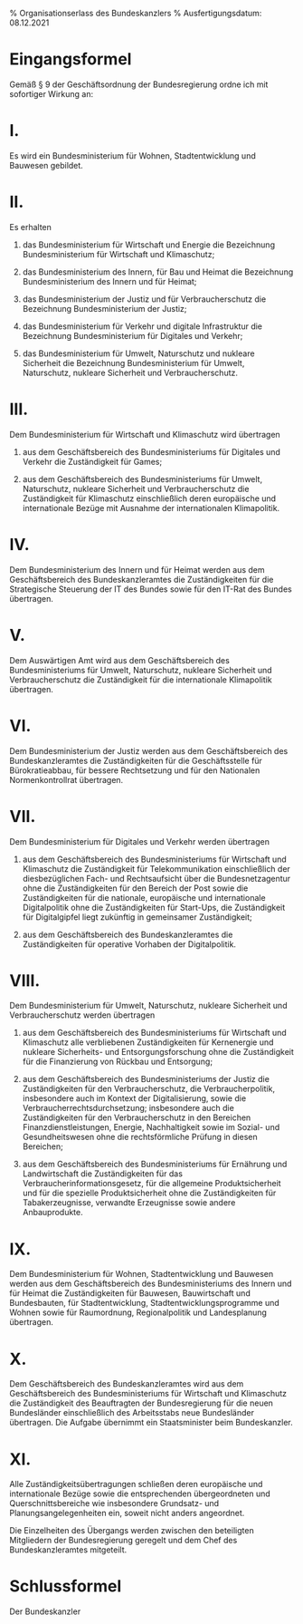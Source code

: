 % Organisationserlass des Bundeskanzlers
% Ausfertigungsdatum: 08.12.2021
 
# Eingangsformel

Gemäß § 9 der Geschäftsordnung der Bundesregierung ordne ich mit sofortiger Wirkung an:

# I.

Es wird ein Bundesministerium für Wohnen, Stadtentwicklung und Bauwesen gebildet.

# II.

Es erhalten

1. das Bundesministerium für Wirtschaft und Energie die Bezeichnung Bundesministerium für Wirtschaft und Klimaschutz;

2. das Bundesministerium des Innern, für Bau und Heimat die Bezeichnung Bundesministerium des Innern und für Heimat;

3. das Bundesministerium der Justiz und für Verbraucherschutz die Bezeichnung Bundesministerium der Justiz;

4. das Bundesministerium für Verkehr und digitale Infrastruktur die Bezeichnung Bundesministerium für Digitales und Verkehr;

5. das Bundesministerium für Umwelt, Naturschutz und nukleare Sicherheit die Bezeichnung Bundesministerium für Umwelt, Naturschutz, nukleare Sicherheit und Verbraucherschutz.

# III.

Dem Bundesministerium für Wirtschaft und Klimaschutz wird übertragen

1. aus dem Geschäftsbereich des Bundesministeriums für Digitales und Verkehr die Zuständigkeit für Games;

2. aus dem Geschäftsbereich des Bundesministeriums für Umwelt, Naturschutz, nukleare Sicherheit und Verbraucherschutz die Zuständigkeit für Klimaschutz einschließlich deren europäische und internationale Bezüge mit Ausnahme der internationalen Klimapolitik.

# IV.

Dem Bundesministerium des Innern und für Heimat werden aus dem Geschäftsbereich des Bundeskanzleramtes die Zuständigkeiten für die Strategische Steuerung der IT des Bundes sowie für den IT-Rat des Bundes übertragen.

# V.

Dem Auswärtigen Amt wird aus dem Geschäftsbereich des Bundesministeriums für Umwelt, Naturschutz, nukleare Sicherheit und Verbraucherschutz die Zuständigkeit für die internationale Klimapolitik übertragen.

# VI.

Dem Bundesministerium der Justiz werden aus dem Geschäftsbereich des Bundeskanzleramtes die Zuständigkeiten für die Geschäftsstelle für Bürokratieabbau, für bessere Rechtsetzung und für den Nationalen Normenkontrollrat übertragen.

# VII.

Dem Bundesministerium für Digitales und Verkehr werden übertragen

1. aus dem Geschäftsbereich des Bundesministeriums für Wirtschaft und Klimaschutz die Zuständigkeit für Telekommunikation einschließlich der diesbezüglichen Fach- und Rechtsaufsicht über die Bundesnetzagentur ohne die Zuständigkeiten für den Bereich der Post sowie die Zuständigkeiten für die nationale, europäische und internationale Digitalpolitik ohne die Zuständigkeiten für Start-Ups, die Zuständigkeit für Digitalgipfel liegt zukünftig in gemeinsamer Zuständigkeit;

2. aus dem Geschäftsbereich des Bundeskanzleramtes die Zuständigkeiten für operative Vorhaben der Digitalpolitik.

# VIII.

Dem Bundesministerium für Umwelt, Naturschutz, nukleare Sicherheit und Verbraucherschutz werden übertragen

1. aus dem Geschäftsbereich des Bundesministeriums für Wirtschaft und Klimaschutz alle verbliebenen Zuständigkeiten für Kernenergie und nukleare Sicherheits- und Entsorgungsforschung ohne die Zuständigkeit für die Finanzierung von Rückbau und Entsorgung;

2. aus dem Geschäftsbereich des Bundesministeriums der Justiz die Zuständigkeiten für den Verbraucherschutz, die Verbraucherpolitik, insbesondere auch im Kontext der Digitalisierung, sowie die Verbraucherrechtsdurchsetzung; insbesondere auch die Zuständigkeiten für den Verbraucherschutz in den Bereichen Finanzdienstleistungen, Energie, Nachhaltigkeit sowie im Sozial- und Gesundheitswesen ohne die rechtsförmliche Prüfung in diesen Bereichen;

3. aus dem Geschäftsbereich des Bundesministeriums für Ernährung und Landwirtschaft die Zuständigkeiten für das Verbraucherinformationsgesetz, für die allgemeine Produktsicherheit und für die spezielle Produktsicherheit ohne die Zuständigkeiten für Tabakerzeugnisse, verwandte Erzeugnisse sowie andere Anbauprodukte.

# IX.

Dem Bundesministerium für Wohnen, Stadtentwicklung und Bauwesen werden aus dem Geschäftsbereich des Bundesministeriums des Innern und für Heimat die Zuständigkeiten für Bauwesen, Bauwirtschaft und Bundesbauten, für Stadtentwicklung, Stadtentwicklungsprogramme und Wohnen sowie für Raumordnung, Regionalpolitik und Landesplanung übertragen.

# X.

Dem Geschäftsbereich des Bundeskanzleramtes wird aus dem Geschäftsbereich des Bundesministeriums für Wirtschaft und Klimaschutz die Zuständigkeit des Beauftragten der Bundesregierung für die neuen Bundesländer einschließlich des Arbeitsstabs neue Bundesländer übertragen. Die Aufgabe übernimmt ein Staatsminister beim Bundeskanzler.

# XI.

Alle Zuständigkeitsübertragungen schließen deren europäische und internationale Bezüge sowie die entsprechenden übergeordneten und Querschnittsbereiche wie insbesondere Grundsatz- und Planungsangelegenheiten ein, soweit nicht anders angeordnet.

Die Einzelheiten des Übergangs werden zwischen den beteiligten Mitgliedern der Bundesregierung geregelt und dem Chef des Bundeskanzleramtes mitgeteilt.

# Schlussformel

Der Bundeskanzler
